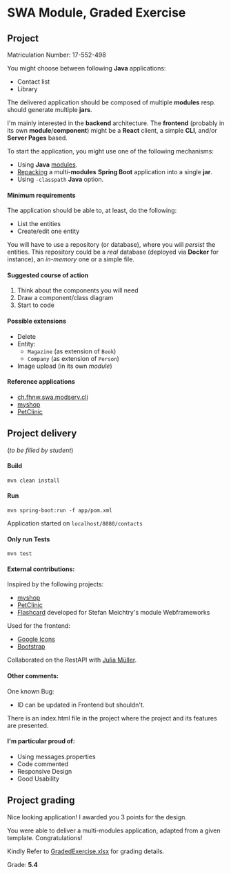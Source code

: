 # SWA Module, Graded Exercise

## Project

Matriculation Number: 17-552-498

You might choose between following **Java** applications:
* Contact list
* Library

The delivered application should be composed of multiple **modules** resp. should generate multiple **jars**.

I'm mainly interested in the **backend** architecture. The **frontend** (probably in its own **module**/**component**) might be a **React** client, a simple **CLI**, and/or **Server Pages** based.

To start the application, you might use one of the following mechanisms:
* Using **Java** [modules](https://github.com/ribeaud/ch.fhnw.swa.modserv.cli/blob/master/Commands.txt).
* [Repacking](https://ribeaud.github.io/SWA/lectures/5/#10) a multi-**modules** **Spring Boot** application into a single **jar**.
* Using `-classpath` **Java** option.

#### Minimum requirements

The application should be able to, at least, do the following:
* List the entities
* Create/edit one entity

You will have to use a repository (or database), where you will _persist_ the entities. This repository could be a _real_ database (deployed via **Docker** for instance), an _in-memory_ one or a simple file.

#### Suggested course of action

1. Think about the components you will need
1. Draw a component/class diagram
1. Start to code

#### Possible extensions

* Delete
* Entity:
  * `Magazine` (as extension of `Book`)
  * `Company` (as extension of `Person`)
* Image upload (in its own *module*)

#### Reference applications

* [ch.fhnw.swa.modserv.cli](https://github.com/ribeaud/ch.fhnw.swa.modserv.cli)
* [myshop](https://github.com/ribeaud/blog-code-samples/tree/master/myshop)
* [PetClinic](https://github.com/spring-projects/spring-petclinic)

## Project delivery
(_to be filled by student_)

#### Build
```
mvn clean install
```

#### Run
```
mvn spring-boot:run -f app/pom.xml
```
Application started on `localhost/8080/contacts`


#### Only run Tests
```
mvn test
```


#### External contributions:

Inspired by the following projects:

* [myshop](https://github.com/ribeaud/blog-code-samples/tree/master/myshop)
* [PetClinic](https://github.com/spring-projects/spring-petclinic)
* [Flashcard](https://github.com/sivelin/flashcard) developed for Stefan Meichtry's module Webframeworks

Used for the frontend:
* [Google Icons](https://www.w3schools.com/icons/google_icons_intro.asp)
* [Bootstrap](https://getbootstrap.com/docs/5.0)

Collaborated on the RestAPI with [Julia Müller](https://github.com/JuliaLauraMueller).

#### Other comments:
One known Bug:
* ID can be updated in Frontend but shouldn't.

There is an index.html file in the project where the project and its features are presented.

#### I'm particular proud of:
* Using messages.properties
* Code commented
* Responsive Design
* Good Usability

## Project grading

Nice looking application! I awarded you 3 points for the design.

You were able to deliver a multi-modules application,
adapted from a given template. Congratulations!

Kindly Refer to [GradedExercise.xlsx](GradedExercise.xlsx) for grading details.

Grade: **5.4**